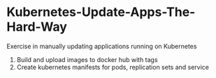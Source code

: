 # Kubernetes-Update-Apps-The-Hard-Way
Exercise in manually updating applications running on Kubernetes

1. Build and upload images to docker hub with tags
2. Create kubernetes manifests for pods, replication sets and service
